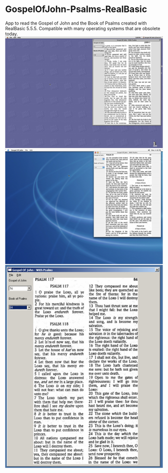 # GospelOfJohn-Psalms-RealBasic
App to read the Gospel of John and the Book of Psalms created with RealBasic 5.5.5. Compatible with many operating systems that are obsolete today. 
![Alt text](screenshot1.jpg?raw=true "Screenshot")
![Alt text](screenshot2.jpg?raw=true "Screenshot")
![Alt text](screenshot3.jpg?raw=true "Screenshot")